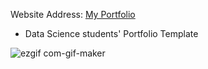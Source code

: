 Website Address: [My Portfolio](https://pghatani0811.github.io/My_portfolio/)

- Data Science students' Portfolio Template


![ezgif com-gif-maker](https://github.com/pghatani0811/My_portfolio/blob/main/pg.gif)
